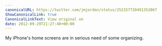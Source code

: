 ```yaml
---
canonicalURL: https://twitter.com/jmjordan/status/252157720491352067
ShowCanonicalLink: true
CanonicalLinkText: View original on
date: 2012-09-29T21:27:40+00:00
---
```

My iPhone's home screens are in serious need of some organizing.